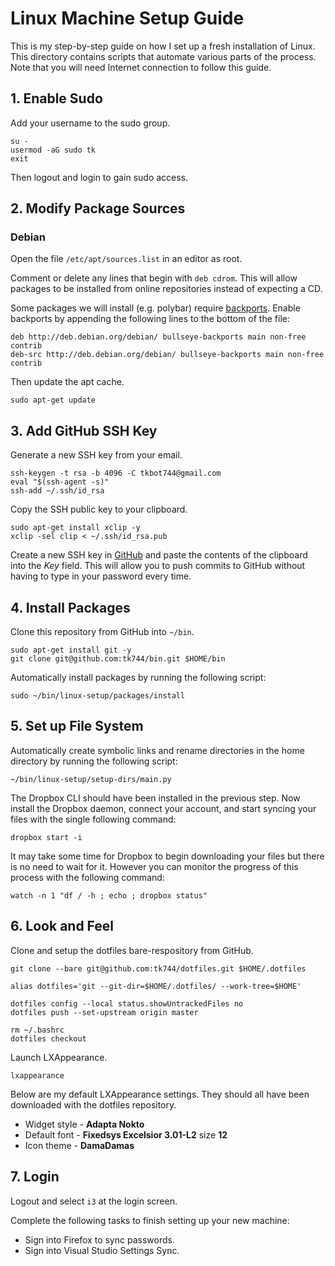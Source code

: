 # Linux Machine Setup Guide

This is my step-by-step guide on how I set up a fresh installation of Linux. This directory contains scripts that automate various parts of the process. Note that you will need Internet connection to follow this guide.

## 1. Enable Sudo

Add your username to the sudo group.

```
su -
usermod -aG sudo tk
exit
```

Then logout and login to gain sudo access.

## 2. Modify Package Sources

### Debian

Open the file `/etc/apt/sources.list` in an editor as root. 

Comment or delete any lines that begin with `deb cdrom`. This will allow packages to be installed from online repositories instead of expecting a CD.

Some packages we will install (e.g. polybar) require [backports](https://wiki.debian.org/Backports). Enable backports by appending the following lines to the bottom of the file:

```
deb http://deb.debian.org/debian/ bullseye-backports main non-free contrib
deb-src http://deb.debian.org/debian/ bullseye-backports main non-free contrib
```

Then update the apt cache.

```
sudo apt-get update
```

## 3. Add GitHub SSH Key

Generate a new SSH key from your email.

```
ssh-keygen -t rsa -b 4096 -C tkbot744@gmail.com
eval "$(ssh-agent -s)"
ssh-add ~/.ssh/id_rsa
```

Copy the SSH public key to your clipboard.

```
sudo apt-get install xclip -y
xclip -sel clip < ~/.ssh/id_rsa.pub
```

Create a new SSH key in [GitHub](https://github.com/settings/keys) and paste the contents of the clipboard into the *Key* field. This will allow you to push commits to GitHub without having to type in your password every time.

## 4. Install Packages

Clone this repository from GitHub into `~/bin`.

```
sudo apt-get install git -y
git clone git@github.com:tk744/bin.git $HOME/bin
```

Automatically install packages by running the following script:

```
sudo ~/bin/linux-setup/packages/install
```

## 5. Set up File System

Automatically create symbolic links and rename directories in the home directory by running the following script:

```
~/bin/linux-setup/setup-dirs/main.py
```

The Dropbox CLI should have been installed in the previous step. Now install the Dropbox daemon, connect your account, and start syncing your files with the single following command:

```
dropbox start -i
```

It may take some time for Dropbox to begin downloading your files but there is no need to wait for it. However you can monitor the progress of this process with the following command:

```
watch -n 1 "df / -h ; echo ; dropbox status"
```

## 6. Look and Feel

Clone and setup the dotfiles bare-respository from GitHub.

```
git clone --bare git@github.com:tk744/dotfiles.git $HOME/.dotfiles

alias dotfiles='git --git-dir=$HOME/.dotfiles/ --work-tree=$HOME'

dotfiles config --local status.showUntrackedFiles no
dotfiles push --set-upstream origin master

rm ~/.bashrc
dotfiles checkout
```

Launch LXAppearance.

```
lxappearance
```

Below are my default LXAppearance settings. They should all have been downloaded with the dotfiles repository.
- Widget style - **Adapta Nokto** 
- Default font - **Fixedsys Excelsior 3.01-L2** size **12**
- Icon theme - **DamaDamas**

## 7. Login

Logout and select `i3` at the login screen.

Complete the following tasks to finish setting up your new machine:
- Sign into Firefox to sync passwords.
- Sign into Visual Studio Settings Sync.